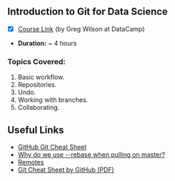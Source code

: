 ## Introduction to Git for Data Science

- [X] [Course Link](https://www.datacamp.com/courses/introduction-to-git-for-data-science) (by Greg Wilson at DataCamp)
- **Duration:** ~ 4 hours

### Topics Covered:

1. Basic workflow.
2. Repositories.
3. Undo.
4. Working with branches.
5. Collaborating.

## Useful Links

- [GitHub Git Cheat Sheet](http://help.github.com/git-cheat-sheets/)
- [Why do we use --rebase when pulling on master?](http://gitready.com/advanced/2009/02/11/pull-with-rebase.html)
- [Remotes](http://progit.org/book/ch3-5.html)
- [Git Cheat Sheet by GitHub (PDF)](https://github.github.com/training-kit/downloads/github-git-cheat-sheet.pdf)
